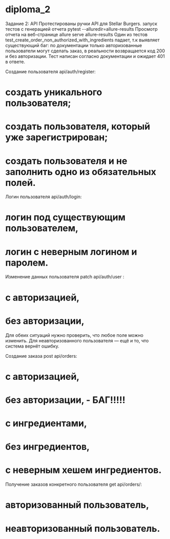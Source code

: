 # diploma_2

Задание 2: API
Протестированы ручки API для Stellar Burgers.
запуск тестов с генерацией отчета pytest --alluredir=allure-results
Просмотр отчета на веб-странице allure serve allure-results
Один из тестов test_create_order_non_authorized_with_ingredients падает, т.к выявляет существующий баг: по документации только авторизованные пользователи могут сделать заказ, в реальности возвращается код 200 и без авторизации. Тест написан согласно документации и ожидает 401 в ответе.


Создание пользователя api/auth/register:
# создать уникального пользователя;
# создать пользователя, который уже зарегистрирован;
# создать пользователя и не заполнить одно из обязательных полей.


Логин пользователя api/auth/login: 
# логин под существующим пользователем,
# логин с неверным логином и паролем.


Изменение данных пользователя patch api/auth/user :
# с авторизацией,
# без авторизации,
Для обеих ситуаций нужно проверить, что любое поле можно изменить. Для неавторизованного пользователя — ещё и то, что система вернёт ошибку.


Создание заказа post api/orders:
# с авторизацией,
# без авторизации, - БАГ!!!!!
# с ингредиентами,
# без ингредиентов,
# с неверным хешем ингредиентов.


Получение заказов конкретного пользователя get api/orders/:
# авторизованный пользователь,
# неавторизованный пользователь.

